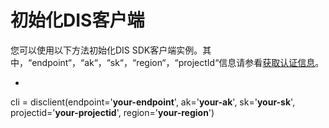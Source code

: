 # 初始化DIS客户端<a name="dgc_06_0026"></a>

您可以使用以下方法初始化DIS SDK客户端实例。其中，“endpoint“，“ak“，“sk“，“region“，“projectId“信息请参看[获取认证信息](获取认证信息.md#dgc_06_0005)。

-   ```
cli = disclient(endpoint='**your-endpoint**',
            ak='**your-ak**',
            sk='**your-sk**',
            projectid='**your-projectid**',
            region='**your-region**')
```


